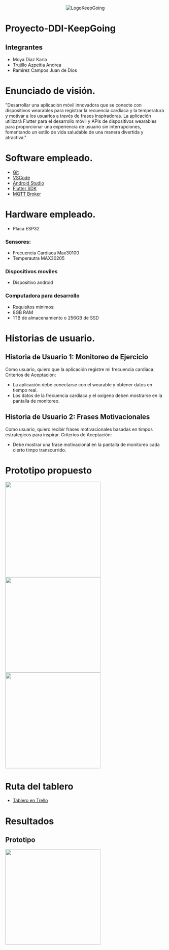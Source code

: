 <p align="center">
  <img src="LogoKeepGoing.png" alt="LogoKeepGoing" />
</p>


# Proyecto-DDI-KeepGoing
## Integrantes
- Moya Díaz Karla
- Trujillo Azpeitia Andrea
- Ramirez Campos Juan de Dios

# Enunciado de visión.
"Desarrollar una aplicación móvil innovadora que se conecte con dispositivos wearables para registrar la recuencia cardíaca y la temperatura y motivar a los usuarios a través de frases inspiradoras. La aplicación utilizará Flutter para el desarrollo móvil y APIs de dispositivos wearables para proporcionar una experiencia de usuario sin interrupciones, fomentando un estilo de vida saludable de una manera divertida y atractiva."

# Software empleado.
- [Git](https://git-scm.com) 
- [VSCode](https://code.visualstudio.com/)
- [Android Studio](https://developer.android.com/studio?hl=es-419)
- [Flutter SDK](https://docs.flutter.dev/get-started/install)
- [MQTT Broker](https://mosquitto.org)

  
# Hardware empleado.
- Placa ESP32
### Sensores:
- Frecuencia Cardiaca Max30100
- Temperautra MAX30205

### Dispositivos moviles 
- Dispositivo android
### Computadora para desarrollo
- Requisitos minimos:
- 8GB RAM
- 1TB de almacenamiento o 256GB de SSD

# Historias de usuario.
  
## Historia de Usuario 1: Monitoreo de Ejercicio
Como usuario, quiero que la aplicación registre mi frecuencia cardíaca.
    Criterios de Aceptación:
- La aplicación debe conectarse con el wearable y obtener datos en tiempo real.
- Los datos de la frecuencia cardíaca y el oxígeno deben mostrarse en la pantalla de monitoreo.
  
## Historia de Usuario 2: Frases Motivacionales
Como usuario, quiero recibir frases motivacionales basadas en timpos estrategicos para inspirar.
    Criterios de Aceptación:
- Debe mostrar una frase motivacional en la pantalla de monitoreo cada cierto timpo transcurrido. 

# Prototipo propuesto 
<img src="Page_1.png" width="300" />
<img src="Page_2.png" width="300" />
<img src="Page_3.png" width="300" />

# Ruta del tablero
- [Tablero en Trello](https://trello.com/invite/b/Xq6jTaFR/ATTI21a09b24e08dbf764fb0d385649f96dcD42161E3/keep-going)

# Resultados
## Prototipo
<img src="001.jpeg" width="300" />
